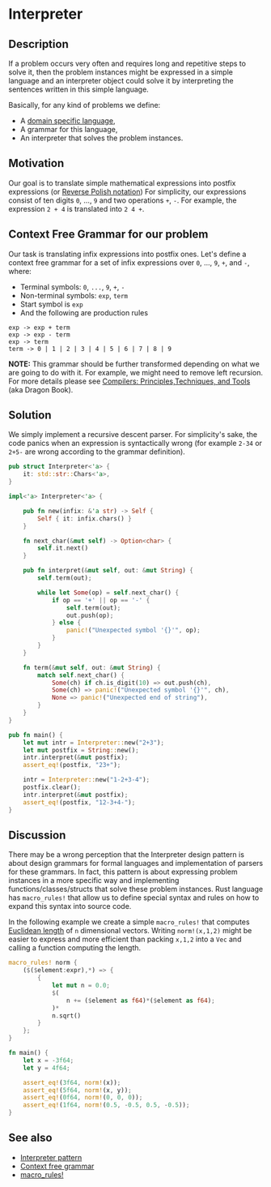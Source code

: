 # Interpreter

## Description

If a problem occurs very often and requires long and repetitive steps to solve
it, then the problem instances might be expressed in a simple language and an
interpreter object could solve it by interpreting the sentences written in this
simple language.

Basically, for any kind of problems we define:

- A
  [domain specific language](https://en.wikipedia.org/wiki/Domain-specific_language),
- A grammar for this language,
- An interpreter that solves the problem instances.

## Motivation

Our goal is to translate simple mathematical expressions into postfix
expressions (or
[Reverse Polish notation](https://en.wikipedia.org/wiki/Reverse_Polish_notation))
For simplicity, our expressions consist of ten digits `0`, ..., `9` and two
operations `+`, `-`. For example, the expression `2 + 4` is translated into
`2 4 +`.

## Context Free Grammar for our problem

Our task is translating infix expressions into postfix ones. Let's define a
context free grammar for a set of infix expressions over `0`, ..., `9`, `+`, and
`-`, where:

- Terminal symbols: `0`, `...`, `9`, `+`, `-`
- Non-terminal symbols: `exp`, `term`
- Start symbol is `exp`
- And the following are production rules

```ignore
exp -> exp + term
exp -> exp - term
exp -> term
term -> 0 | 1 | 2 | 3 | 4 | 5 | 6 | 7 | 8 | 9
```

**NOTE:** This grammar should be further transformed depending on what we are
going to do with it. For example, we might need to remove left recursion. For
more details please see
[Compilers: Principles,Techniques, and Tools](https://en.wikipedia.org/wiki/Compilers:_Principles,_Techniques,_and_Tools)
(aka Dragon Book).

## Solution

We simply implement a recursive descent parser. For simplicity's sake, the code
panics when an expression is syntactically wrong (for example `2-34` or `2+5-`
are wrong according to the grammar definition).

```rust
pub struct Interpreter<'a> {
    it: std::str::Chars<'a>,
}

impl<'a> Interpreter<'a> {

    pub fn new(infix: &'a str) -> Self {
        Self { it: infix.chars() }
    }

    fn next_char(&mut self) -> Option<char> {
        self.it.next()
    }

    pub fn interpret(&mut self, out: &mut String) {
        self.term(out);

        while let Some(op) = self.next_char() {
            if op == '+' || op == '-' {
                self.term(out);
                out.push(op);
            } else {
                panic!("Unexpected symbol '{}'", op);
            }
        }
    }

    fn term(&mut self, out: &mut String) {
        match self.next_char() {
            Some(ch) if ch.is_digit(10) => out.push(ch),
            Some(ch) => panic!("Unexpected symbol '{}'", ch),
            None => panic!("Unexpected end of string"),
        }
    }
}

pub fn main() {
    let mut intr = Interpreter::new("2+3");
    let mut postfix = String::new();
    intr.interpret(&mut postfix);
    assert_eq!(postfix, "23+");

    intr = Interpreter::new("1-2+3-4");
    postfix.clear();
    intr.interpret(&mut postfix);
    assert_eq!(postfix, "12-3+4-");
}
```

## Discussion

There may be a wrong perception that the Interpreter design pattern is about
design grammars for formal languages and implementation of parsers for these
grammars. In fact, this pattern is about expressing problem instances in a more
specific way and implementing functions/classes/structs that solve these problem
instances. Rust language has `macro_rules!` that allow us to define special
syntax and rules on how to expand this syntax into source code.

In the following example we create a simple `macro_rules!` that computes
[Euclidean length](https://en.wikipedia.org/wiki/Euclidean_distance) of `n`
dimensional vectors. Writing `norm!(x,1,2)` might be easier to express and more
efficient than packing `x,1,2` into a `Vec` and calling a function computing the
length.

```rust
macro_rules! norm {
    ($($element:expr),*) => {
        {
            let mut n = 0.0;
            $(
                n += ($element as f64)*($element as f64);
            )*
            n.sqrt()
        }
    };
}

fn main() {
    let x = -3f64;
    let y = 4f64;

    assert_eq!(3f64, norm!(x));
    assert_eq!(5f64, norm!(x, y));
    assert_eq!(0f64, norm!(0, 0, 0)); 
    assert_eq!(1f64, norm!(0.5, -0.5, 0.5, -0.5));
}
```

## See also

- [Interpreter pattern](https://en.wikipedia.org/wiki/Interpreter_pattern)
- [Context free grammar](https://en.wikipedia.org/wiki/Context-free_grammar)
- [macro_rules!](https://doc.rust-lang.org/rust-by-example/macros.html)

